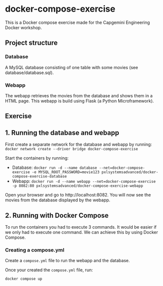 # docker-compose-exercise
This is a Docker compose exercise made for the Capgemini Engineering Docker workshop.

## Project structure
### Database
A MySQL database consisting of one table with some movies (see database/database.sql).

### Webapp
The webapp retrieves the movies from the database and shows them in a HTML page. This webapp is build using Flask (a Python Microframework).

## Exercise
## 1. Running the database and webapp
First create a separate network for the database and webapp by running: `docker network create --driver bridge docker-compose-exercise`

Start the containers by running:
* Database: `docker run -d --name database --net=docker-compose-exercise -e MYSQL_ROOT_PASSWORD=movie123 pxlsystemsadvanced/docker-compose-exercise-database`
* Webapp: `docker run -d --name webapp --net=docker-compose-exercise -p 8082:80 pxlsystemsadvanced/docker-compose-exercise-webapp`

Open your browser and go to http://localhost:8082. You will now see the movies from the database displayed by the webapp.

## 2. Running with Docker Compose
To run the containers you had to execute 3 commands. It would be easier if we only had to execute one command. We can achieve this by using Docker Compose.

### Creating a compose.yml
Create a `compose.yml` file to run the webapp and the database.

Once your created the `compose.yml` file, run:
```
docker compose up
```
